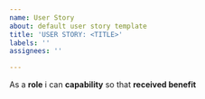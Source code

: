 ```yaml
---
name: User Story
about: default user story template
title: 'USER STORY: <TITLE>'
labels: ''
assignees: ''

---
```


As a **role** i can **capability** so that **received benefit**
